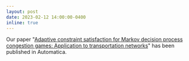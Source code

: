 ```yaml
---
layout: post
date: 2023-02-12 14:00:00-0400
inline: true
---
```


Our paper "[Adaptive constraint satisfaction for Markov decision process congestion games: Application to transportation networks]([https://arc.aiaa.org/doi/10.2514/1.G007218](https://www.sciencedirect.com/science/article/pii/S0005109823000298))" has been published in Automatica. 
